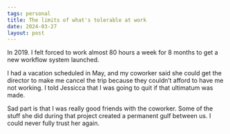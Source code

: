 ```yaml
---
tags: personal
title: The limits of what's tolerable at work
date: 2024-03-27
layout: post
---
```


In 2019. I felt forced to work almost 80 hours a week for 8 months to get a new workflow system launched. 

I had a vacation scheduled in May, and my coworker said she could get the director to make me cancel the trip because they couldn’t afford to have me not working. I told Jessicca that I was going to quit if that ultimatum was made. 

Sad part is that I was really good friends with the coworker. Some of the stuff she did during that project created a permanent gulf between us. I could never fully trust her again.
